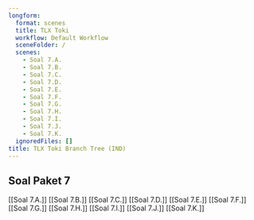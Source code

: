 ```yaml
---
longform:
  format: scenes
  title: TLX Toki
  workflow: Default Workflow
  sceneFolder: /
  scenes:
    - Soal 7.A.
    - Soal 7.B.
    - Soal 7.C.
    - Soal 7.D.
    - Soal 7.E.
    - Soal 7.F.
    - Soal 7.G.
    - Soal 7.H.
    - Soal 7.I.
    - Soal 7.J.
    - Soal 7.K.
  ignoredFiles: []
title: TLX Toki Branch Tree (IND)
---
```

## Soal Paket 7

[[Soal 7.A.]]
[[Soal 7.B.]]
[[Soal 7.C.]]
[[Soal 7.D.]]
[[Soal 7.E.]]
[[Soal 7.F.]]
[[Soal 7.G.]]
[[Soal 7.H.]]
[[Soal 7.I.]]
[[Soal 7.J.]]
[[Soal 7.K.]]


